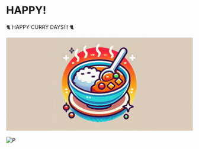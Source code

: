 # HAPPY!

🐈 HAPPY CURRY DAYS!!! 🐈

![](/images/curry_everyday_wide1.png)

![P](https://cdn.profile-image.st-hatena.com/users/curryoki/profile.png)

